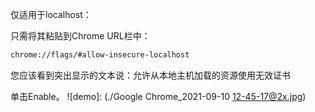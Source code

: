 仅适用于localhost：

只需将其粘贴到Chrome URL栏中：
```sh
chrome://flags/#allow-insecure-localhost
```

您应该看到突出显示的文本说：允许从本地主机加载的资源使用无效证书

单击Enable。
![demo]: (./Google Chrome_2021-09-10 12-45-17@2x.jpg)

